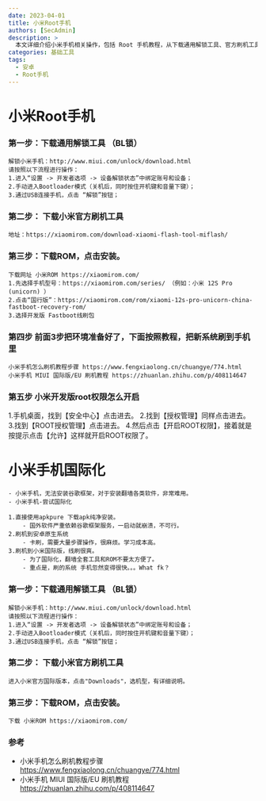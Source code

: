 ```yaml
---
date: 2023-04-01
title: 小米Root手机
authors: [SecAdmin]
description: >
  本文详细介绍小米手机相关操作，包括 Root 手机教程，从下载通用解锁工具、官方刷机工具、ROM 到刷机步骤，以及开启开发版 root 权限方法。还探讨小米手机国际化，分析安装谷歌框架及翻墙软件难题，提供如 apkpure 下载、刷机到安卓原生系统、刷机到小米国际版等解决办法及各方法优劣。 若你对小米手机 Root 或国际化有需求，想了解更多操作细节，可参考本文内容。
categories: 基础工具
tags:
  - 安卓
  - Root手机
---
```


# 小米Root手机

### 第一步：下载通用解锁工具 （BL锁）
    解锁小米手机：http://www.miui.com/unlock/download.html
    请按照以下流程进行操作：
    1.进入“设置 -> 开发者选项 -> 设备解锁状态”中绑定账号和设备；
    2.手动进入Bootloader模式（关机后，同时按住开机键和音量下键）；
    3.通过USB连接手机，点击 “解锁”按钮；

### 第二步： 下载小米官方刷机工具
    地址：https://xiaomirom.com/download-xiaomi-flash-tool-miflash/

### 第三步：下载ROM，点击安装。
	下载网址 小米ROM https://xiaomirom.com/
    1.先选择手机型号：https://xiaomirom.com/series/ （例如：小米 12S Pro (unicorn) ）
	2.点击“国行版”：https://xiaomirom.com/rom/xiaomi-12s-pro-unicorn-china-fastboot-recovery-rom/
	3.选择开发版 Fastboot线刷包

### 第四步 前面3步把环境准备好了，下面按照教程，把新系统刷到手机里
    小米手机怎么刷机教程步骤 https://www.fengxiaolong.cn/chuangye/774.html
    小米手机 MIUI 国际版/EU 刷机教程 https://zhuanlan.zhihu.com/p/408114647

### 第五步 小米开发版root权限怎么开启

  1.手机桌面，找到【安全中心】点击进去。
	2.找到【授权管理】同样点击进去。
	3.找到【ROOT授权管理】点击进去。
	4.然后点击【开启ROOT权限】，接着就是按提示点击【允许】这样就开启ROOT权限了。

# 小米手机国际化

    - 小米手机，无法安装谷歌框架，对于安装翻墙各类软件，非常难用。
    - 小米手机-尝试国际化
    
    1.直接使用apkpure 下载apk纯净安装。
    	- 国外软件严重依赖谷歌框架服务，一启动就崩溃，不可行。
    2.刷机到安卓原生系统
    	- 卡刷，需要大量步骤操作，很麻烦。学习成本高。
    3.刷机到小米国际版，线刷很爽。
    	- 为了国际化，翻墙全套工具和ROM不要太方便了。
    	- 重点是，刷的系统 手机忽然变得很快。。。What fk？

### 第一步：下载通用解锁工具 （BL锁）
    解锁小米手机：http://www.miui.com/unlock/download.html
    请按照以下流程进行操作：
    1.进入“设置 -> 开发者选项 -> 设备解锁状态”中绑定账号和设备；
    2.手动进入Bootloader模式（关机后，同时按住开机键和音量下键）；
    3.通过USB连接手机，点击 “解锁”按钮；
### 第二步： 下载小米官方刷机工具
	进入小米官方国际版本，点击"Downloads"，选机型，有详细说明。
### 第三步：下载ROM，点击安装。
	下载 小米ROM https://xiaomirom.com/

### 参考
- 小米手机怎么刷机教程步骤 https://www.fengxiaolong.cn/chuangye/774.html
- 小米手机 MIUI 国际版/EU 刷机教程 https://zhuanlan.zhihu.com/p/408114647
